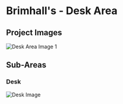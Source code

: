 # Brimhall's - Desk Area

## Project Images

![Desk Area Image 1](https://storage.googleapis.com/msgsndr/zTjqcEq3Ndj90wvhfc47/media/676881347e62117938b123cc.jpeg)

## Sub-Areas

### Desk
![Desk Image](https://storage.googleapis.com/msgsndr/zTjqcEq3Ndj90wvhfc47/media/676881347e62117938b123cc.jpeg)
